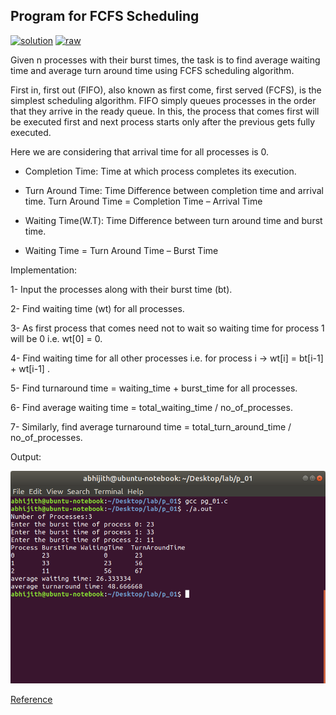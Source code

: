## Program for FCFS Scheduling

[![solution](https://img.shields.io/badge/View-Solution-blue.svg?logo=appveyor&longCache=true&style=for-the-badge)](https://github.com/abhijithvijayan/System-Software-lab/blob/master/p_01/pg_01.c)
[![raw](https://img.shields.io/badge/-raw-green.svg?logo=appveyor&longCache=true&style=for-the-badge )](https://github.com/abhijithvijayan/System-Software-lab/raw/master/p_01/pg_01.c)

Given n processes with their burst times, the task is to find average waiting time and average turn around time using FCFS scheduling algorithm.

First in, first out (FIFO), also known as first come, first served (FCFS), is the simplest scheduling algorithm. FIFO simply queues processes in the order that they arrive in the ready queue.
In this, the process that comes first will be executed first and next process starts only after the previous gets fully executed.

Here we are considering that arrival time for all processes is 0.

- Completion Time: Time at which process completes its execution.

- Turn Around Time: Time Difference between completion time and arrival time. Turn Around Time = Completion Time – Arrival Time

- Waiting Time(W.T): Time Difference between turn around time and burst time.

- Waiting Time = Turn Around Time – Burst Time

Implementation:

1-  Input the processes along with their burst time (bt).

2-  Find waiting time (wt) for all processes.

3-  As first process that comes need not to wait so 
    waiting time for process 1 will be 0 i.e. wt[0] = 0.

4-  Find waiting time for all other processes i.e. for
     process i -> 
       wt[i] = bt[i-1] + wt[i-1] .

5-  Find turnaround time = waiting_time + burst_time 
    for all processes.

6-  Find average waiting time = 
                 total_waiting_time / no_of_processes.
                 
7-  Similarly, find average turnaround time = 
                 total_turn_around_time / no_of_processes.

Output:

![output_image](../out_img/p_01_out.jpg)

[Reference](http://web.cse.ohio-state.edu/~agrawal/660/Slides/jan18.pdf)
